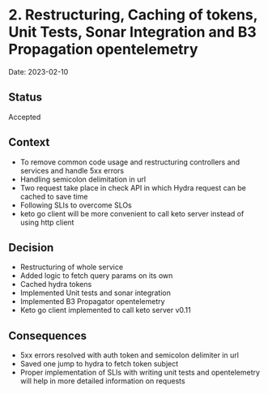 # 2. Restructuring, Caching of tokens, Unit Tests, Sonar Integration and B3 Propagation opentelemetry

Date: 2023-02-10

## Status

Accepted

## Context

* To remove common code usage and restructuring controllers and services and handle 5xx errors 
* Handling semicolon delimitation in url 
* Two request take place in check API in which Hydra request can be cached to save time
* Following SLIs to overcome SLOs
* keto go client will be more convenient to call keto server instead of using http client

## Decision

* Restructuring of whole service
* Added logic to fetch query params on its own
* Cached hydra tokens
* Implemented Unit tests and sonar integration 
* Implemented B3 Propagator opentelemetry 
* Keto go client implemented to call keto server v0.11

## Consequences

* 5xx errors resolved with auth token and semicolon delimiter in url
* Saved one jump to hydra to fetch token subject
* Proper implementation of SLIs with writing unit tests and opentelemetry will help in more detailed information on requests
